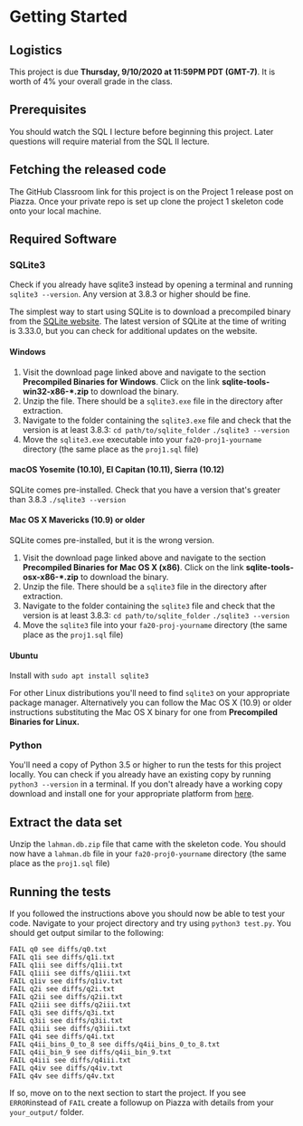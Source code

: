 # Getting Started

## Logistics

This project is due **Thursday, 9/10/2020 at 11:59PM PDT (GMT-7)**. It is worth of 4% your overall grade in the class.

## Prerequisites

You should watch the SQL I lecture before beginning this project. Later questions will require material from the SQL II lecture.

## Fetching the released code

The GitHub Classroom link for this project is on the Project 1 release post on Piazza. Once your private repo is set up clone the project 1 skeleton code onto your local machine.

## Required Software

### SQLite3

Check if you already have sqlite3 instead by opening a terminal and running `sqlite3 --version`. Any version at 3.8.3 or higher should be fine.

The simplest way to start using SQLite is to download a precompiled binary from the [SQLite website](http://www.sqlite.org/download.html). The latest version of SQLite at the time of writing is 3.33.0, but you can check for additional updates on the website.

#### Windows <a id="windows"></a>

1. Visit the download page linked above and navigate to the section **Precompiled Binaries for Windows**. Click on the link **sqlite-tools-win32-x86-\*.zip** to download the binary.
2. Unzip the file. There should be a `sqlite3.exe` file in the directory after extraction.
3. Navigate to the folder containing the `sqlite3.exe` file and check that the version is at least 3.8.3: `cd path/to/sqlite_folder` `./sqlite3 --version`
4. Move the `sqlite3.exe` executable into your `fa20-proj1-yourname` directory \(the same place as the `proj1.sql` file\)

#### macOS Yosemite \(10.10\), El Capitan \(10.11\), Sierra \(10.12\) <a id="macos-yosemite-10-10-el-capitan-10-11-sierra-10-12"></a>

SQLite comes pre-installed. Check that you have a version that's greater than 3.8.3 `./sqlite3 --version`

#### Mac OS X Mavericks \(10.9\) or older <a id="mac-os-x-mavericks-10-9-or-older"></a>

SQLite comes pre-installed, but it is the wrong version.

1. Visit the download page linked above and navigate to the section **Precompiled Binaries for Mac OS X \(x86\)**. Click on the link **sqlite-tools-osx-x86-\*.zip** to download the binary.
2. Unzip the file. There should be a `sqlite3` file in the directory after extraction.
3. Navigate to the folder containing the `sqlite3` file and check that the version is at least 3.8.3: `cd path/to/sqlite_folder` `./sqlite3 --version`
4. Move the `sqlite3` file into your `fa20-proj-yourname` directory \(the same place as the `proj1.sql` file\)

#### Ubuntu

Install with `sudo apt install sqlite3`

For other Linux distributions you'll need to find `sqlite3` on your appropriate package manager. Alternatively you can follow the Mac OS X \(10.9\) or older instructions substituting the Mac OS X binary for one from **Precompiled Binaries for Linux.**

### Python

You'll need a copy of Python 3.5 or higher to run the tests for this project locally. You can check if you already have an existing copy by running `python3 --version` in a terminal. If you don't already have a working copy download and install one for your appropriate platform from [here](https://www.python.org/downloads/).

## Extract the data set

Unzip the `lahman.db.zip` file that came with the skeleton code. You should now have a `lahman.db` file in your `fa20-proj0-yourname` directory \(the same place as the `proj1.sql` file\)

## Running the tests

If you followed the instructions above you should now be able to test your code. Navigate to your project directory and try using `python3 test.py`. You should get output similar to the following:

```text
FAIL q0 see diffs/q0.txt
FAIL q1i see diffs/q1i.txt
FAIL q1ii see diffs/q1ii.txt
FAIL q1iii see diffs/q1iii.txt
FAIL q1iv see diffs/q1iv.txt
FAIL q2i see diffs/q2i.txt
FAIL q2ii see diffs/q2ii.txt
FAIL q2iii see diffs/q2iii.txt
FAIL q3i see diffs/q3i.txt
FAIL q3ii see diffs/q3ii.txt
FAIL q3iii see diffs/q3iii.txt
FAIL q4i see diffs/q4i.txt
FAIL q4ii_bins_0_to_8 see diffs/q4ii_bins_0_to_8.txt
FAIL q4ii_bin_9 see diffs/q4ii_bin_9.txt
FAIL q4iii see diffs/q4iii.txt
FAIL q4iv see diffs/q4iv.txt
FAIL q4v see diffs/q4v.txt
```

If so, move on to the next section to start the project. If you see `ERROR`instead of `FAIL` create a followup on Piazza with details from your `your_output/` folder.

